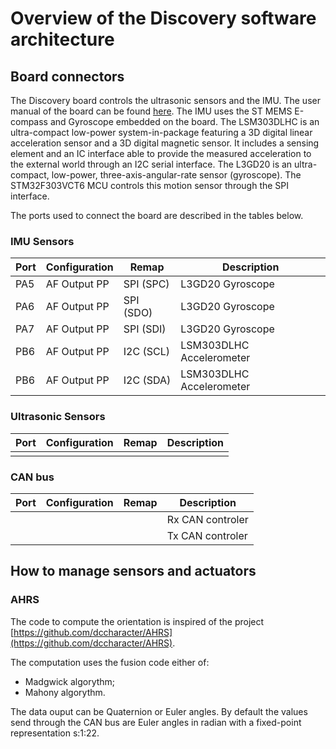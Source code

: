 # Overview of the Discovery software architecture

## Board connectors

The Discovery board controls the ultrasonic sensors and the IMU. The user manual of the board can be found [here](https://www.st.com/content/ccc/resource/technical/document/user_manual/8a/56/97/63/8d/56/41/73/DM00063382.pdf/files/DM00063382.pdf/jcr:content/translations/en.DM00063382.pdf). The IMU uses the ST MEMS E-compass and Gyroscope embedded on the board. The LSM303DLHC is an ultra-compact low-power system-in-package featuring a 3D digital linear acceleration sensor and a 3D digital magnetic sensor. It includes a sensing element and an IC interface able to provide the measured acceleration to the external world through an I2C serial interface. The L3GD20 is an ultra-compact, low-power, three-axis-angular-rate sensor (gyroscope). The STM32F303VCT6 MCU controls this motion sensor through the SPI interface.

The ports used to connect the board are described in the tables below.

### IMU Sensors
| Port | Configuration | Remap    | Description                 |
|------|---------------|----------|-----------------------------|
| PA5  | AF Output PP  | SPI (SPC)| L3GD20 Gyroscope            |
| PA6  | AF Output PP  | SPI (SDO)| L3GD20 Gyroscope            |
| PA7  | AF Output PP  | SPI (SDI)| L3GD20 Gyroscope            |
| PB6  | AF Output PP  | I2C (SCL)| LSM303DLHC Accelerometer    |
| PB6  | AF Output PP  | I2C (SDA)| LSM303DLHC Accelerometer    |

### Ultrasonic Sensors
| Port | Configuration | Remap    | Description                 |
|------|---------------|----------|-----------------------------|
|      |               |          |                             |

### CAN bus
| Port | Configuration | Remap    | Description                 |
|------|---------------|----------|-----------------------------|
|      |               |          | Rx CAN controler            |
|      |               |          | Tx CAN controler            |

## How to manage sensors and actuators

### AHRS

The code to compute the orientation is inspired of the project [https://github.com/dccharacter/AHRS](https://github.com/dccharacter/AHRS).

The computation uses the fusion code either of:

 - Madgwick algorythm;
 - Mahony algorythm.

The data ouput can be Quaternion or Euler angles. By default the values send through the CAN bus are Euler angles in radian with a fixed-point representation s:1:22.


